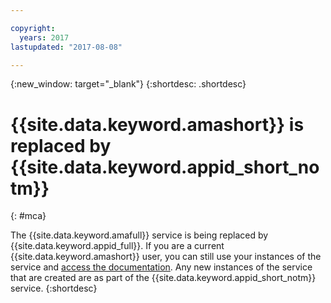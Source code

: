 ```yaml
---

copyright:
  years: 2017
lastupdated: "2017-08-08"

---
```


{:new_window: target="_blank"}
{:shortdesc: .shortdesc}

# {{site.data.keyword.amashort}} is replaced by {{site.data.keyword.appid_short_notm}}
{: #mca}

The {{site.data.keyword.amafull}} service is being replaced by {{site.data.keyword.appid_full}}. If you are a current {{site.data.keyword.amashort}} user, you can still use your instances of the service and [access the documentation](/docs/services/mobileaccess/index.html). Any new instances of the service that are created are as part of the {{site.data.keyword.appid_short_notm}} service.
{:shortdesc}
